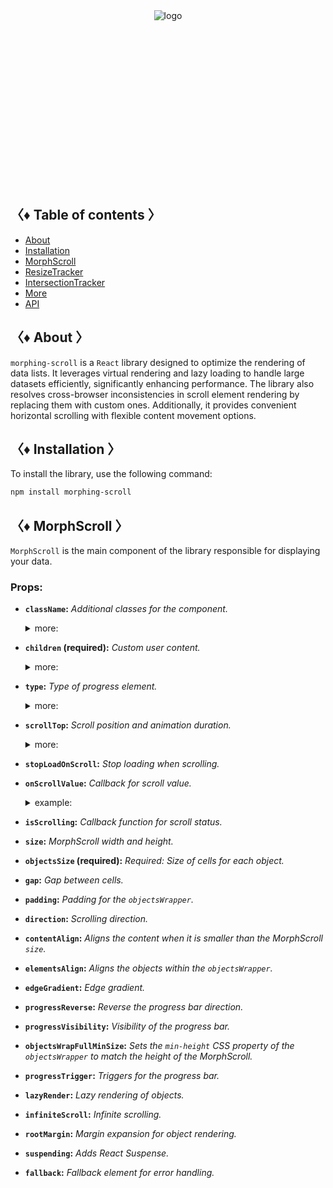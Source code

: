 <div align="center" style="height: 282px;">
  <img src="https://drive.google.com/uc?export=view&id=1zaKS3ZOVpeVEY2xcwZmUhdYuRBGBzZRR" alt="logo"/>
</div>

## 〈♦ Table of contents 〉

- [About](#-about-)
- [Installation](#-installation-)
- [MorphScroll](#-morph_scroll-)
- [ResizeTracker](#-resizet_racker-)
- [IntersectionTracker](#-intersection_tracker-)
- [More](#-more-)
- [API](#-api-)

## 〈♦ About 〉

`morphing-scroll` is a `React` library designed to optimize the rendering of data lists. It leverages virtual rendering and lazy loading to handle large datasets efficiently, significantly enhancing performance. The library also resolves cross-browser inconsistencies in scroll element rendering by replacing them with custom ones. Additionally, it provides convenient horizontal scrolling with flexible content movement options.

## 〈♦ Installation 〉

To install the library, use the following command:

```bash
npm install morphing-scroll
```

## 〈♦ MorphScroll 〉

`MorphScroll` is the main component of the library responsible for displaying your data.

### Props:

- **`className`:** _Additional classes for the component._<br />
  <details>
  <summary>more:</summary>
  <strong>type:</strong> string<br />
  <strong>example:</strong>

  ```tsx
  <MorphScroll
    className="my-class"
    // another props
  >
    {children}
  </MorphScroll>
  ```

  </details>

- **`children` (required):** _Custom user content._
  <details>
  <summary>more:</summary>
  <strong>type:</strong> React.ReactNode<br />
  <strong>example:</strong>

  ```tsx
  <MorphScroll
  // your props
  >
    {children}
  </MorphScroll>
  ```

  </details>

- **`type`:** _Type of progress element._<br />
  <details>
  <summary>more:</summary>
  <strong>type:</strong> "scroll" | "slider"<br />
  <strong>default:</strong> "scroll"<br />
  <strong>example:</strong>

  ```tsx
  <MorphScroll
    type="slider"
    // another props
  >
    {children}
  </MorphScroll>
  ```

  </details>

- **`scrollTop`:** _Scroll position and animation duration._
  <details>
  <summary>more:</summary>
  <strong>type:</strong> { value: number | "end"; duration?: number }<br />
  <strong>default:</strong> { value: 1; duration: 200 }<br />
  <strong>description:</strong> <em>The default value for `value` is set to 1 to prevent sudden scrolling to the start of the list, especially when loading new elements at the top of the MorphScroll. The value `"end"` scrolls to the end of the list upon loading and is useful when adding new items to the bottom of the list and will not work when adding new items to the top.<br />The `duration` parameter specifies the scrolling speed for the `scrollTop` values. This parameter is optional and you can only use `value'.</em><br />
  <strong>example:</strong>

  ```tsx
  <MorphScroll
    scrollTop={{ value: 100; duration: 100 }}
    // another props
  >
    {children}
  </MorphScroll>
  ```

  </details>

- **`stopLoadOnScroll`:** _Stop loading when scrolling._

- **`onScrollValue`:** _Callback for scroll value._
  <details>
  <summary>example:</summary>
    onScrollValue={[
     (scroll) => scroll > 200 && console.log("scroll > 200")
    ]}
  </details>

- **`isScrolling`:** _Callback function for scroll status._

- **`size`:** _MorphScroll width and height._

- **`objectsSize` (required):** _Required: Size of cells for each object._

- **`gap`:** _Gap between cells._

- **`padding`:** _Padding for the `objectsWrapper`._

- **`direction`:** _Scrolling direction._

- **`contentAlign`:** _Aligns the content when it is smaller than the MorphScroll `size`._

- **`elementsAlign`:** _Aligns the objects within the `objectsWrapper`._

- **`edgeGradient`:** _Edge gradient._

- **`progressReverse`:** _Reverse the progress bar direction._

- **`progressVisibility`:** _Visibility of the progress bar._

- **`objectsWrapFullMinSize`:** _Sets the `min-height` CSS property of the `objectsWrapper` to match the height of the MorphScroll._

- **`progressTrigger`:** _Triggers for the progress bar._

- **`lazyRender`:** _Lazy rendering of objects._

- **`infiniteScroll`:** _Infinite scrolling._

- **`rootMargin`:** _Margin expansion for object rendering._

- **`suspending`:** _Adds React Suspense._
- **`fallback`:** _Fallback element for error handling._
